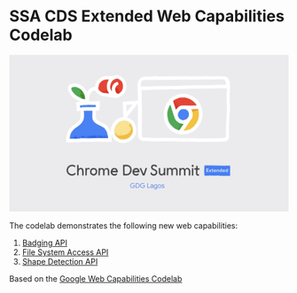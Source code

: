 # SSA CDS Extended Web Capabilities Codelab

![](./images/cdsx.png)

The codelab demonstrates the following new web capabilities:

1. [Badging API](https://web.dev/badging-api/)
1. [File System Access API](https://web.dev/file-system-access/)
1. [Shape Detection API](https://web.dev/shape-detection/)

Based on the [Google Web Capabilities Codelab](https://codelabs.developers.google.com/codelabs/web-capabilities)
